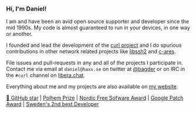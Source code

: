 ### Hi, I'm Daniel!

I am and have been an avid open source supporter and developer since the mid 1990s. My code is almost guaranteed
to run in your devices, in one way or another.

I founded and lead the development of the [curl project](https://github.com/curl/curl) and I do spurious
contributions in other network related projects like [libssh2](https://github.com/libssh2/libssh2) and
[c-ares](https://github.com/c-ares/c-ares).

File issues and pull-requests in any and all of the projects I participate in. Contact me via
email at `daniel@haxx.se` on twitter at [@bagder](https://twitter.com/bagder/) or on IRC in the
`#curl` channel on [libera.chat](https://libera.chat/).

Everything about me and my projects are also available on [my website](https://daniel.haxx.se).

[🌟 GitHub star](https://stars.github.com/profiles/bagder/) |
[Polhem Prize](https://daniel.haxx.se/blog/2017/10/20/my-night-at-the-museum/) |
[Nordic Free Sofware Award](https://daniel.haxx.se/blog/2009/11/14/i-won-it-you-guys-are-the-best/) |
[Google Patch Award](https://daniel.haxx.se/blog/2020/09/23/a-google-grant-for-libcurl-work/) |
[Sweden's 2nd best Developer](https://daniel.haxx.se/blog/2016/12/01/2nd-best-in-sweden/)
